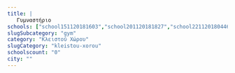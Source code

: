 ```yaml
---
title: |
   Γυμναστήριο
schools: ["school151120181603","school201120181827","school221120180446","school171120182246","school171120182344","school251120181408","school191120182008","school221120181953","school191120181017","school191120182022","school211120182358","school251120180710","school171120180110","school171120182232","school171120182315","school211120180529","school211120180124","school151120181422","school151120181700","school181120180222","school181120182008","school191120182051","school121120182232","school201120181505","school211120180544","school211120181032","school211120181924","school211120182246","school211120182315","school221120180305","school221120181129","school221120181505","school221120181729","school221120181812","school121120182315","school201120181241","school231120181534","school171120181436","school151120181812","school151120181924","school231120182036","school211120180320","school241120180251","school271120180027","school131120181505","school191120180222","school211120182051","school221120182203","school021220181953","school231120181548","school201120180417","school231120181729","school161120182134","school211120180627","school221120182036","school231120181700","school131120181534","school191120182358","school181120181422","school221120180710","school201120181256","school211120181115","school201120180432","school161120180222","school201120181548","school221120180432","school131120181632","school221120181534","school191120181729","school171120181505","school171120182051","school231120182232","school161120181241","school131120181646","school281120180515","school181120182344","school231120181632","school221120180753","school171120180251","school131120181856","school211120180836","school241120181212","school241120181324","school171120182036","school191120181505","school241120180417","school171120182105","school201120180110","school241120180208"]
slugSubcategory: "gym"
category: "Κλειστού Χώρου"
slugCategory: "kleistou-xorou"
schoolscount: "0"
city: ""
---
```


